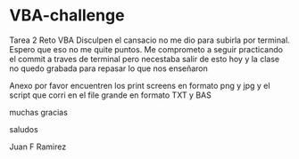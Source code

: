 # VBA-challenge
Tarea 2 Reto VBA
Disculpen el cansacio no me dio para subirla por terminal. Espero que eso no me quite puntos. Me comprometo a seguir practicando el commit a traves de terminal pero necestaba salir de esto hoy y la clase no quedo grabada para repasar lo que nos enseñaron

Anexo por favor encuentren los print screens en formato png y jpg y el script que corri en el file grande en formato TXT y BAS

muchas gracias

saludos

Juan F Ramirez
